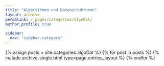 ```yaml
---
title: "Algorithmen und Datenstrukturen"
layout: archive
permalink: /_pages/categories/algoDat/
author_profile: true

sidebar:
  nav: "sidebar-category"
---
```


{% assign posts = site.categories.algoDat %} {% for post in posts %} {% include archive-single.html type=page.entries_layout %} {% endfor %}